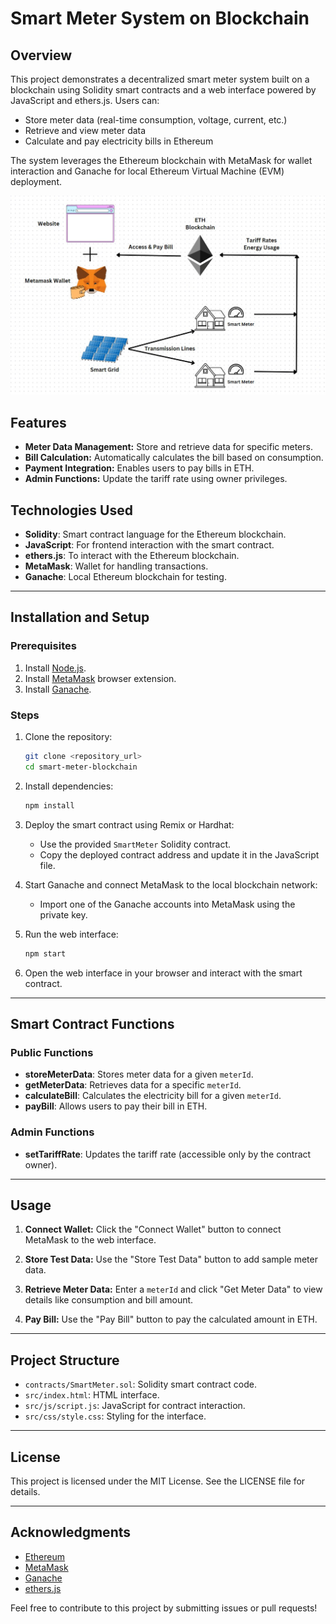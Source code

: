 # Smart Meter System on Blockchain

## Overview
This project demonstrates a decentralized smart meter system built on a blockchain using Solidity smart contracts and a web interface powered by JavaScript and ethers.js. Users can:

- Store meter data (real-time consumption, voltage, current, etc.)
- Retrieve and view meter data
- Calculate and pay electricity bills in Ethereum

The system leverages the Ethereum blockchain with MetaMask for wallet interaction and Ganache for local Ethereum Virtual Machine (EVM) deployment.

![flowchart](./images/flowchart.jpg)
## Features
- **Meter Data Management:** Store and retrieve data for specific meters.
- **Bill Calculation:** Automatically calculates the bill based on consumption.
- **Payment Integration:** Enables users to pay bills in ETH.
- **Admin Functions:** Update the tariff rate using owner privileges.

## Technologies Used
- **Solidity**: Smart contract language for the Ethereum blockchain.
- **JavaScript**: For frontend interaction with the smart contract.
- **ethers.js**: To interact with the Ethereum blockchain.
- **MetaMask**: Wallet for handling transactions.
- **Ganache**: Local Ethereum blockchain for testing.

---

## Installation and Setup

### Prerequisites
1. Install [Node.js](https://nodejs.org/).
2. Install [MetaMask](https://metamask.io/) browser extension.
3. Install [Ganache](https://trufflesuite.com/ganache/).

### Steps
1. Clone the repository:
   ```bash
   git clone <repository_url>
   cd smart-meter-blockchain
   ```
2. Install dependencies:
   ```bash
   npm install
   ```
3. Deploy the smart contract using Remix or Hardhat:
   - Use the provided `SmartMeter` Solidity contract.
   - Copy the deployed contract address and update it in the JavaScript file.

4. Start Ganache and connect MetaMask to the local blockchain network:
   - Import one of the Ganache accounts into MetaMask using the private key.

5. Run the web interface:
   ```bash
   npm start
   ```

6. Open the web interface in your browser and interact with the smart contract.

---

## Smart Contract Functions

### Public Functions
- **storeMeterData**: Stores meter data for a given `meterId`.
- **getMeterData**: Retrieves data for a specific `meterId`.
- **calculateBill**: Calculates the electricity bill for a given `meterId`.
- **payBill**: Allows users to pay their bill in ETH.

### Admin Functions
- **setTariffRate**: Updates the tariff rate (accessible only by the contract owner).

---

## Usage

1. **Connect Wallet:**
   Click the "Connect Wallet" button to connect MetaMask to the web interface.

2. **Store Test Data:**
   Use the "Store Test Data" button to add sample meter data.

3. **Retrieve Meter Data:**
   Enter a `meterId` and click "Get Meter Data" to view details like consumption and bill amount.

4. **Pay Bill:**
   Use the "Pay Bill" button to pay the calculated amount in ETH.

---

## Project Structure
- `contracts/SmartMeter.sol`: Solidity smart contract code.
- `src/index.html`: HTML interface.
- `src/js/script.js`: JavaScript for contract interaction.
- `src/css/style.css`: Styling for the interface.

---

## License

This project is licensed under the MIT License. See the LICENSE file for details.

---

## Acknowledgments

- [Ethereum](https://ethereum.org/)
- [MetaMask](https://metamask.io/)
- [Ganache](https://trufflesuite.com/ganache/)
- [ethers.js](https://docs.ethers.org/)

Feel free to contribute to this project by submitting issues or pull requests!

